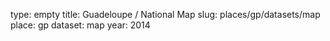 type: empty
title: Guadeloupe / National Map
slug: places/gp/datasets/map
place: gp
dataset: map
year: 2014
